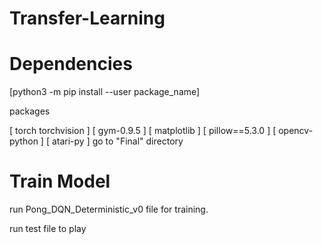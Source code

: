 # Transfer-Learning

# Dependencies
[python3 -m pip install --user package_name]

packages

[ torch torchvision ]
[ gym-0.9.5 ]
[ matplotlib ]
[ pillow==5.3.0 ]
[ opencv-python ]
[ atari-py ]
go to "Final" directory

# Train Model
run Pong_DQN_Deterministic_v0 file for training.

run test file to play
